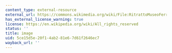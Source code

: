 ```yaml
---
content_type: external-resource
external_url: https://commons.wikimedia.org/wiki/File:RitrattoMuseoFerranteImperato.jpg
has_external_license_warning: true
license: https://en.wikipedia.org/wiki/All_rights_reserved
status: ''
title: image
uid: 5ce15d5e-20f1-4ab2-81e6-7d61f2646ec7
wayback_url: ''
---
```


